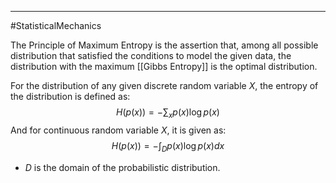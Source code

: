 ----
#StatisticalMechanics 

The Principle of Maximum Entropy is the assertion that, among all possible distribution that satisfied the conditions to model the given data, the distribution with the maximum [[Gibbs Entropy]] is the optimal distribution.

For the distribution of any given discrete random variable $X$, the entropy of the distribution is defined as:
$$H(p(x)) = -\sum _x p(x) \log p(x)$$
And for continuous random variable $X$, it is given as:
$$H(p(x)) = - \int _D p(x) \log p(x) dx$$
- $D$ is the domain of the probabilistic distribution.
